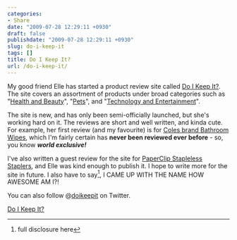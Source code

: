 ```yaml
---
categories:
- Share
date: "2009-07-28 12:29:11 +0930"
draft: false
publishdate: "2009-07-28 12:29:11 +0930"
slug: do-i-keep-it
tags: []
title: Do I Keep It?
url: /do-i-keep-it/
---
```

My good friend Elle has started a product review site called [Do I Keep It?](http://www.doikeepit.com). The site covers an assortment of products under broad categories such as "[Health and Beauty](http://www.doikeepit.com/reviews/health-and-beauty/)", "[Pets](http://www.doikeepit.com/reviews/pets/)", and "[Technology and Entertainment](http://www.doikeepit.com/reviews/technology/)".

The site is new, and has only been semi-officially launched, but she's working hard on it. The reviews are short and well written, and kinda cute. For example, her first review (and my favourite) is for [Coles brand Bathroom Wipes](http://www.doikeepit.com/review/coles-bathroom-wipes/household/), which I'm fairly certain has **never been reviewed ever before** - so, you know ***world exclusive!***

I've also written a guest review for the site for [PaperClip Stapleless Staplers](http://www.doikeepit.com/review/paperclip-stapleless-stapler/household/), and Elle was kind enough to publish it. I hope to write more for the site in future. I also have to say[^1], I CAME UP WITH THE NAME HOW AWESOME AM I?!

You can also follow @[doikeepit](http://twitter.com/doikeepit) on Twitter.

[Do I Keep It?](http://www.doikeepit.com)

[^1]: full disclosure here
